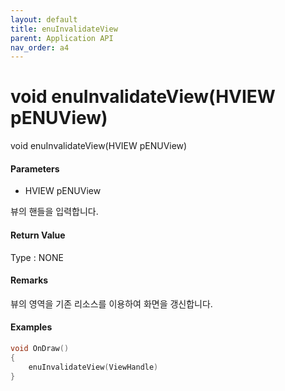 ```yaml
---
layout: default
title: enuInvalidateView
parent: Application API
nav_order: a4
---
```

# void enuInvalidateView\(HVIEW pENUView\)

void enuInvalidateView\(HVIEW pENUView\)

#### Parameters

* HVIEW pENUView

뷰의 핸들을 입력합니다.

#### Return Value

Type : NONE

#### Remarks

뷰의 영역을 기존 리소스를 이용하여 화면을 갱신합니다.

#### Examples

```cpp
void OnDraw()
{
    enuInvalidateView(ViewHandle)
}
```



